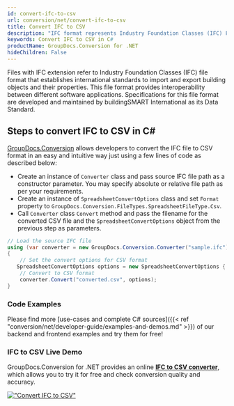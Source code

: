 ```yaml
---
id: convert-ifc-to-csv
url: conversion/net/convert-ifc-to-csv
title: Convert IFC to CSV
description: "IFC format represents Industry Foundation Classes (IFC) File Format with .ifc extension. Learn how to convert IFC to CSV file programmatically in C# language using GroupDocs.Conversion for .NET library."
keywords: Convert IFC to CSV in C#
productName: GroupDocs.Conversion for .NET
hideChildren: False
---
```


Files with IFC extension refer to  Industry Foundation Classes (IFC) file format that establishes international standards to import and export building objects and their properties. This file format provides interoperability between different software applications. Specifications for this file format are developed and maintained by buildingSMART International as its Data Standard.

## Steps to convert IFC to CSV in C#

[GroupDocs.Conversion](https://products.groupdocs.com/conversion/net) allows developers to convert the IFC file to CSV format in an easy and intuitive way just using a few lines of code as described below:

* Create an instance of `Converter` class and pass source IFC file path as a constructor parameter. You may specify absolute or relative file path as per your requirements. 
* Create an instance of `SpreadsheetConvertOptions` class and set `Format` property to `GroupDocs.Conversion.FileTypes.SpreadsheetFileType.Csv`.
* Call `Converter` class `Convert` method and pass the filename for the converted CSV file and the `SpreadsheetConvertOptions` object from the previous step as parameters.

```csharp
// Load the source IFC file
using (var converter = new GroupDocs.Conversion.Converter("sample.ifc"))
{
    // Set the convert options for CSV format
   SpreadsheetConvertOptions options = new SpreadsheetConvertOptions { Format = GroupDocs.Conversion.FileTypes.SpreadsheetFileType.Csv };
    // Convert to CSV format
    converter.Convert("converted.csv", options);
}
```

### Code Examples

Please find more [use-cases and complete C# sources]({{< ref "conversion/net/developer-guide/examples-and-demos.md" >}}) of our backend and frontend examples and try them for free!

### IFC to CSV Live Demo

GroupDocs.Conversion for .NET provides an online [**IFC to CSV converter**](https://products.groupdocs.app/conversion/ifc-to-csv), which allows you to try it for free and check conversion quality and accuracy.

[!["Convert IFC to CSV"](conversion/net/images/convert-to-csv/convert-ifc-to-csv.png)](https://products.groupdocs.app/conversion/ifc-to-csv)